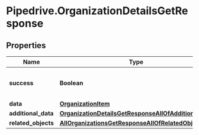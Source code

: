 # Pipedrive.OrganizationDetailsGetResponse

## Properties

Name | Type | Description | Notes
------------ | ------------- | ------------- | -------------
**success** | **Boolean** | If the response is successful or not | [optional] 
**data** | [**OrganizationItem**](OrganizationItem.md) |  | [optional] 
**additional_data** | [**OrganizationDetailsGetResponseAllOfAdditionalData**](OrganizationDetailsGetResponseAllOfAdditionalData.md) |  | [optional] 
**related_objects** | [**AllOrganizationsGetResponseAllOfRelatedObjects**](AllOrganizationsGetResponseAllOfRelatedObjects.md) |  | [optional] 


